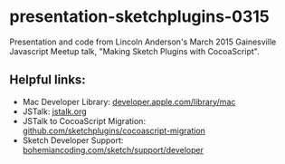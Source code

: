 # presentation-sketchplugins-0315
Presentation and code from Lincoln Anderson's March 2015 Gainesville Javascript Meetup talk, "Making Sketch Plugins with CocoaScript".

## Helpful links:

- Mac Developer Library: [developer.apple.com/library/mac](http://developer.apple.com/library/mac)
- JSTalk: [jstalk.org](http://jstalk.org)
- JSTalk to CocoaScript Migration: [github.com/sketchplugins/cocoascript-migration](http://github.com/sketchplugins/cocoascript-migration)
- Sketch Developer Support: [bohemiancoding.com/sketch/support/developer](http://bohemiancoding.com/sketch/support/developer)
